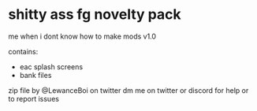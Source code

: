 # shitty ass fg novelty pack
me when i dont know how to make mods
v1.0

contains:
- eac splash screens
- bank files

zip file by @LewanceBoi on twitter
dm me on twitter or discord for help or to report issues
